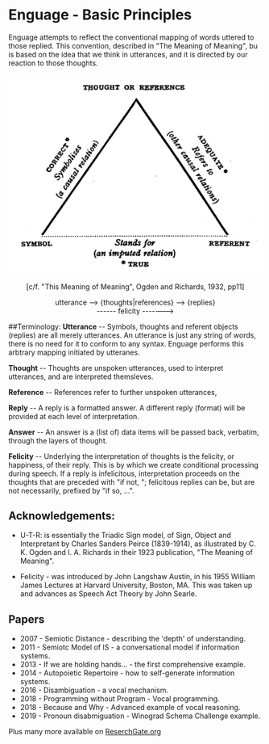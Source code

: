 # Enguage - Basic Principles

Enguage attempts to reflect the conventional mapping of words uttered to those replied.
This convention, described in "The Meaning of Meaning", bu is based on the idea that we think in utterances,
and it is directed by our reaction to those thoughts.

<center>

![Semiotic Triangle - c/f. Meaning of Meaning, Ogden and Richards, 1923](triOfRef.png "Semiotic Triangle - c/f. Meaning of Meaning, Ogden and Richards, 1923")

[c/f. "This Meaning of Meaning", Ogden and Richards, 1932, pp11]


utterance --> {thoughts|references} --> {replies} </br>
------ felicity ------->

</center>

##Terminology:
**Utterance** -- 
Symbols, thoughts and referent objects (replies) are all merely utterances.
An utterance is just any string of words, there is no need for it to conform to any syntax.
Enguage performs this arbtrary mapping initiated by utteranes.

**Thought** --
Thoughts are unspoken utterances, used to interpret utterances, and are 
interpreted themsleves.

**Reference** --
References refer to further unspoken utterances, 

**Reply** --
A reply is a formatted answer. A different reply (format) will be provided
at each level of interpretation.

**Answer** --
An answer is a (list of) data items will be passed back, verbatim, through the layers  of thought.

**Felicity** --
Underlying the interpretation of thoughts is the felicity, or happiness, of their reply. 
This is by which we create conditional processing during speech.
If a reply is infelicitous, interpretation proceeds on the thoughts that are preceded with "if not, ";
felicitous replies can be, but are not necessarily, prefixed by "if so, ...".

## Acknowledgements:
+ U-T-R: is essentially the Triadic Sign model, of Sign, Object and Interpretant
by Charles Sanders Peirce (1839-1914), as illustrated by C. K. Ogden and 
I. A. Richards in their 1923 publication, "The Meaning of Meaning".

+ Felicity - was introduced by John Langshaw Austin, in his 1955 
William James Lectures at Harvard University, Boston, MA. 
This was taken up and advances as Speech Act Theory by John Searle.

## Papers
+ 2007 - Semiotic Distance - describing the 'depth' of understanding.
+ 2011 - Semiotc Model of IS - a conversational model if information systems.
+ 2013 - If we are holding hands... - the first comprehensive example.
+ 2014 - Autopoietic Repertoire - how to self-generate information systems.
+ 2016 - Disambiguation - a vocal mechanism.
+ 2018 - Programming without Program - Vocal programming.
+ 2018 - Because and Why - Advanced example of vocal reasoning.
+ 2019 - Pronoun disabmiguation - Winograd Schema Challenge example.

Plus many more available on [ReserchGate.org](https://www.researchgate.net/profile/Martin_Wheatman)

